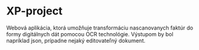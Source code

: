 # XP-project

Webová aplikácia, ktorá umožňuje transformáciu nascanovanych faktúr do formy digitálnych dát pomocou OCR technológie. Výstupom by bol napríklad json, prípadne nejaký editovateľný dokument.
